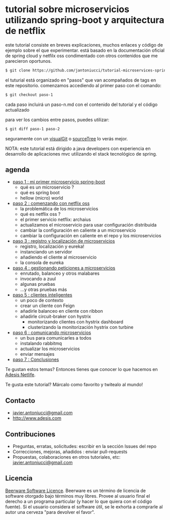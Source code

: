 # tutorial sobre microservicios utilizando spring-boot y arquitectura de netflix

este tutorial consiste en breves explicaciones, muchos enlaces y código de ejemplo sobre el que experimentar. está basado en la documentación oficial de spring cloud y netfilx oss condimentado con otros contenidos que me parecieron oportunos.

```sh
$ git clone https://github.com/jantoniucci/tutorial-microservices-spring-boot-netflix.git
```
el tuturial está organizado en "pasos" que van acompañados de tags en este repositorio. comenzamos accediendo al primer paso con el comando:
```sh
$ git checkout paso-1
```

cada paso incluirá un paso-n.md con el contenido del tutorial y el código actualizado

para ver los cambios entre pasos, puedes utilizar:
```sh
$ git diff paso-1 paso-2
```
seguramente con un [visualGit](https://github.com/pvginkel/VisualGit) o [sourceTree](http://www.sourcetreeapp.com/) lo verás mejor.

NOTA: este tutorial está dirigido a java developers con experiencia en desarrollo de aplicaciones mvc utilizando el stack tecnológico de spring. 

## agenda
 - [paso 1 : mi primer microservicio spring-boot](paso-1.md)
   - qué es un microservicio ?
   - qué es spring boot
   - hellow (micro) world
 - [paso 2 : comenzando con netflix oss](paso-2.md)
    - la problemática de los microservicios
    - qué es netflix oss ?
    - el primer servicio netflix: archaius
    - actualizamos el microservicio para usar configuración distribuida
    - cambiar la configuración en caliente a un microservicio
    - cambiar la configuración en caliente en el repo y los microservicios
 - [paso 3 : registro y localización de microservicios](paso-3.md)
    - registro, localización y eureka!
    - instanciando un servidor
    - añadiendo el cliente al microservicio
    - la consola de eureka
 - [paso 4 : gestionando peticiones a microservicios](paso-4.md)
    - enrutado, balanceo y otros malabares
    - invocando a zuul
    - algunas pruebas
    - ...y otras pruebas más
 - [paso 5 : clientes inteligentes](paso-5.md)
    - un poco de contexto
    - crear un cliente con Feign
    - añadirle balanceo en cliente con ribbon
    - añadirle circuit-braker con hystrix
      -  monitorizando clientes con hystrix dashboard
      - clusterizando la monitorización hystrix con turbine
 - [paso 6 : comunicando microservicios](paso-6.md)
    -  un bus para comunicarles a todos
    -  instalando rabbitmq
    -  actualizar los microservicios
    -  enviar mensajes
 - [paso 7 : Conclusiones](paso-7.md)

Te gustan estos temas? Entonces tienes que conocer lo que hacemos en [Adesis Netlife](http://www.adesis.com).

Te gusta este tutorial? Márcalo como favorito y twitealo al mundo!

## Contacto
 * [javier.antoniucci@gmail.com](mailto:javier.antoniucci@gmail.com)
 * http://www.adesis.com
 
## Contribuciones
 * Preguntas, erratas, solicitudes: escribir en la sección Issues del repo
 * Correcciones, mejoras, añadidos : enviar pull-requests
 * Propuestas, colaboraciones en otros tutoriales, etc: javier.antoniucci@gmail.com

## Licencia
[Beerware Software Licence](http://en.wikipedia.org/wiki/Beerware). Beerware es un término de licencia de software otorgado bajo términos muy libres. Provee al usuario final el derecho a un programa particular (y hacer lo que quiera con el código fuente). Si el usuario considera el software útil, se le exhorta a comprarle al autor una cerveza "para devolver el favor".
